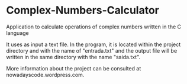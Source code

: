 # Complex-Numbers-Calculator
Application to calculate operations of complex numbers written in the C language

It uses as input a text file. In the program, it is located within the project directory and with the name of "entrada.txt" and the output file will be written in the same directory with the name "saida.txt".

More information about the project can be consulted at nowadayscode.wordpress.com.
